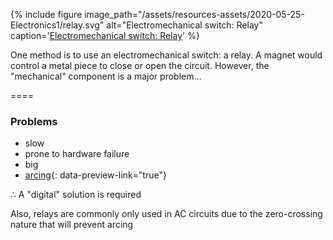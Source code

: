 {% include figure
image_path="/assets/resources-assets/2020-05-25-Electronics1/relay.svg"
alt="Electromechanical switch: Relay"
caption='[Electro<span class="fragment highlight-red">mechanical</span> switch: Relay](https://commons.wikimedia.org/wiki/File:SPST-NO_relay_symbol.svg)'
%}

<aside class="notes" markdown=1>

One method is to use an electromechanical switch: a relay. A magnet would
control a metal piece to close or open the circuit. However, the "mechanical"
component is a major problem...

</aside>

====

### Problems

- slow
- prone to hardware failure
- big
- [arcing](https://www.youtube.com/embed/mQpzwR7wLeo?start=375){:
  data-preview-link="true"}

∴ A "digital" solution is required

<aside class="notes" markdown=1>

Also, relays are commonly only used in AC circuits due to the zero-crossing
nature that will prevent arcing

</aside>
